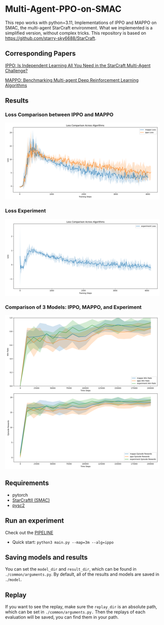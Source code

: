 # Multi-Agent-PPO-on-SMAC
This repo works with python=3.11,
Implementations of IPPO and MAPPO on SMAC, the multi-agent StarCraft environment. What we implemented is a simplified version, without complex tricks. This repository is based on https://github.com/starry-sky6688/StarCraft. 

## Corresponding Papers
[IPPO: Is Independent Learning All You Need in the StarCraft Multi-Agent Challenge?](https://arxiv.org/abs/2011.09533)

[MAPPO: Benchmarking Multi-agent Deep Reinforcement Learning Algorithms](https://arxiv.org/abs/2006.07869)

## Results
### Loss Comparison between IPPO and MAPPO
![Loss Comparison between IPPO and MAPPO](results\ippo_mappo_loss.png)

### Loss Experiment
![Loss Experiment](results\experiment_loss.png)

### Comparison of 3 Models: IPPO, MAPPO, and Experiment
![Comparison of 3 Models](results\results_comparison.png)

## Requirements
+ pytorch
+ [StarCraftII (SMAC)](https://github.com/oxwhirl/smac)
+ [pysc2](https://github.com/deepmind/pysc2)

## Run an experiment
Check out the [PIPELINE](https://colab.research.google.com/drive/1nmFmerjXRA_JYw5jyEmBrk8PP2Us_A9s)
- Quick start:
`python3 main.py --map=3m --alg=ippo`
## Saving models and results
You can set the `model_dir` and `result_dir`, which can be found in `./common/arguments.py`. By default, all of the results and models are saved in `./model`.

## Replay
If you want to see the replay, make sure the `replay_dir` is an absolute path, which can be set in `./common/arguments.py.` Then the replays of each evaluation will be saved, you can find them in your path.
